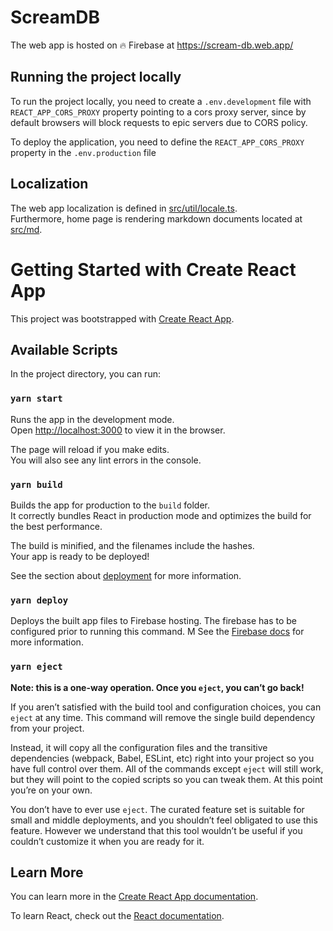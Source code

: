 # ScreamDB

The web app is hosted on 🔥 Firebase at <https://scream-db.web.app/>

## Running the project locally

To run the project locally, you need to create a `.env.development` file with `REACT_APP_CORS_PROXY` property
pointing to a cors proxy server, since by default browsers will block requests to epic servers
due to CORS policy.

To deploy the application, you need to define the `REACT_APP_CORS_PROXY` property in the `.env.production` file

## Localization

The web app localization is defined in [src/util/locale.ts](./src/util/locale.ts).
<br>
Furthermore, home page is rendering markdown documents located at [src/md](./src/md).

# Getting Started with Create React App

This project was bootstrapped with [Create React App](https://github.com/facebook/create-react-app).

## Available Scripts

In the project directory, you can run:

### `yarn start`

Runs the app in the development mode.\
Open [http://localhost:3000](http://localhost:3000) to view it in the browser.

The page will reload if you make edits.\
You will also see any lint errors in the console.

### `yarn build`

Builds the app for production to the `build` folder.\
It correctly bundles React in production mode and optimizes the build for the best performance.

The build is minified, and the filenames include the hashes.\
Your app is ready to be deployed!

See the section about [deployment](https://facebook.github.io/create-react-app/docs/deployment) for more information.

### `yarn deploy`

Deploys the built app files to Firebase hosting. The firebase has to be configured prior to running this command. M
See the [Firebase docs](https://firebase.google.com/docs/hosting) for more information.

### `yarn eject`

**Note: this is a one-way operation. Once you `eject`, you can’t go back!**

If you aren’t satisfied with the build tool and configuration choices, you can `eject` at any time. This command will remove the single build dependency from your project.

Instead, it will copy all the configuration files and the transitive dependencies (webpack, Babel, ESLint, etc) right into your project so you have full control over them. All of the commands except `eject` will still work, but they will point to the copied scripts so you can tweak them. At this point you’re on your own.

You don’t have to ever use `eject`. The curated feature set is suitable for small and middle deployments, and you shouldn’t feel obligated to use this feature. However we understand that this tool wouldn’t be useful if you couldn’t customize it when you are ready for it.

## Learn More

You can learn more in the [Create React App documentation](https://facebook.github.io/create-react-app/docs/getting-started).

To learn React, check out the [React documentation](https://reactjs.org/).
